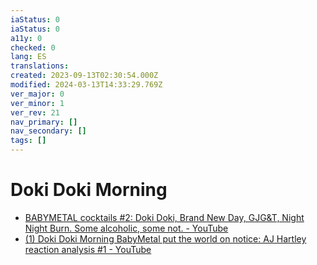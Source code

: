 ```yaml
---
iaStatus: 0
iaStatus: 0
a11y: 0
checked: 0
lang: ES
translations: 
created: 2023-09-13T02:30:54.000Z
modified: 2024-03-13T14:33:29.769Z
ver_major: 0
ver_minor: 1
ver_rev: 21
nav_primary: []
nav_secondary: []
tags: []
---
```

# Doki Doki Morning

* [BABYMETAL cocktails #2: Doki Doki, Brand New Day, GJG&T, Night Night Burn. Some alcoholic, some not. - YouTube](https://www.youtube.com/watch?v=8COCdrJFOF4&list=PLbMSceCLFM-S8CORnK0CqGFCgdb2HKsU6&index=2&t=564s&ab_channel=AndrewHartley)
* [(1) Doki Doki Morning BabyMetal put the world on notice: AJ Hartley reaction analysis #1 - YouTube](https://www.youtube.com/watch?v=1P3uaV2_9vM&list=PLbMSceCLFM-S8CORnK0CqGFCgdb2HKsU6&index=42&ab_channel=AndrewHartley)
